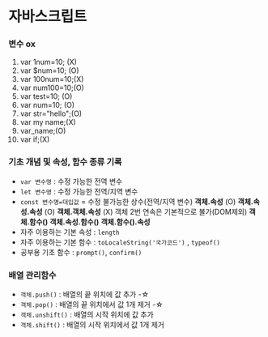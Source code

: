 # 자바스크립트
### 변수 ox
1. var 1num=10; (X)<!-- 숫자 -->
2. var $num=10; (O)
3. var 100num=10;(X)<!-- 숫자 -->
4. var num100=10;(O)
5. var test=10; (O)
6. var num=10; (O)
7. var str="hello";(O)
8. var my name;(X)<!-- 공백 -->
9. var_name;(O)
10. var if;(X)<!-- 키워드사용 -->
### 기초 개념 및 속성, 함수 종류 기록
* `var 변수명` : 수정 가능한 전역 변수
* `let 변수명` : 수정 가능한 전역/지역 변수
* `const 변수명=대입값` = 수정 불가능한 상수(전역/지역 변수)
**객체.속성** (O)
**객체.속성.속성** (O)
**객체.객체.속성** (X) 객체 2번 연속은 기본적으로 불가(DOM제외)
**객체.함수()**
**객체.속성.함수()**
**객체.함수().속성**
* 자주 이용하는 기본 속성 : `length`
* 자주 이용하는 기본 함수 : `toLocaleString('국가코드')` , `typeof()`
* 공부용 기초 함수 : `prompt()`, `confirm()`
### **배열** 관리함수
* `객체.push()` : 배열의 끝 위치에 값 추가 -☆
* `객체.pop()` : 배열의 끝 위치에서 값 1개 제거 -☆
* `객체.unshift()` : 배열의 시작 위치에 값 추가
* `객체.shift()` : 배열의 시작 위치에서 값 1개 제거